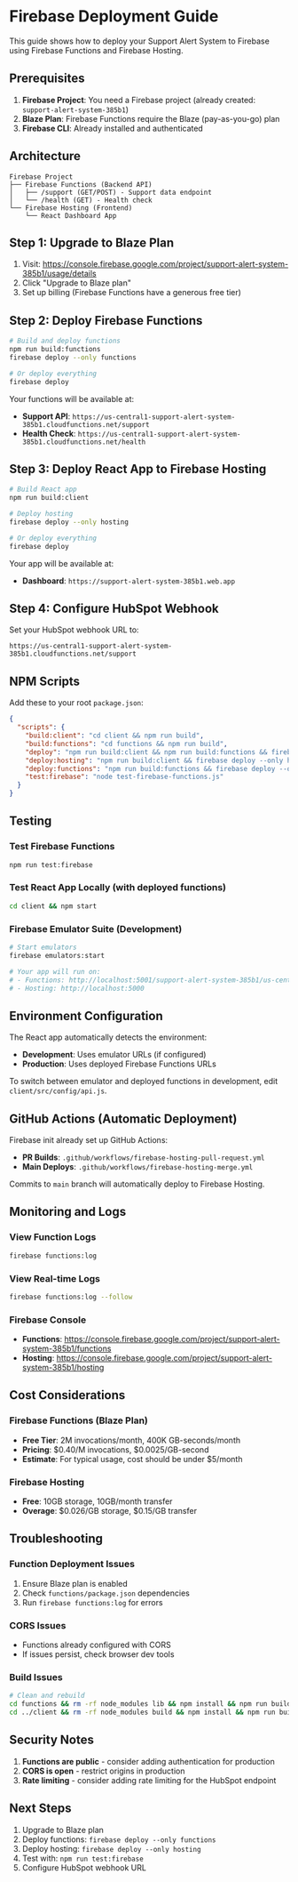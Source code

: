 # Firebase Deployment Guide

This guide shows how to deploy your Support Alert System to Firebase using Firebase Functions and Firebase Hosting.

## Prerequisites

1. **Firebase Project**: You need a Firebase project (already created: `support-alert-system-385b1`)
2. **Blaze Plan**: Firebase Functions require the Blaze (pay-as-you-go) plan
3. **Firebase CLI**: Already installed and authenticated

## Architecture

```
Firebase Project
├── Firebase Functions (Backend API)
│   ├── /support (GET/POST) - Support data endpoint
│   └── /health (GET) - Health check
└── Firebase Hosting (Frontend)
    └── React Dashboard App
```

## Step 1: Upgrade to Blaze Plan

1. Visit: https://console.firebase.google.com/project/support-alert-system-385b1/usage/details
2. Click "Upgrade to Blaze plan"
3. Set up billing (Firebase Functions have a generous free tier)

## Step 2: Deploy Firebase Functions

```bash
# Build and deploy functions
npm run build:functions
firebase deploy --only functions

# Or deploy everything
firebase deploy
```

Your functions will be available at:
- **Support API**: `https://us-central1-support-alert-system-385b1.cloudfunctions.net/support`
- **Health Check**: `https://us-central1-support-alert-system-385b1.cloudfunctions.net/health`

## Step 3: Deploy React App to Firebase Hosting

```bash
# Build React app
npm run build:client

# Deploy hosting
firebase deploy --only hosting

# Or deploy everything
firebase deploy
```

Your app will be available at:
- **Dashboard**: `https://support-alert-system-385b1.web.app`

## Step 4: Configure HubSpot Webhook

Set your HubSpot webhook URL to:
```
https://us-central1-support-alert-system-385b1.cloudfunctions.net/support
```

## NPM Scripts

Add these to your root `package.json`:

```json
{
  "scripts": {
    "build:client": "cd client && npm run build",
    "build:functions": "cd functions && npm run build",
    "deploy": "npm run build:client && npm run build:functions && firebase deploy",
    "deploy:hosting": "npm run build:client && firebase deploy --only hosting",
    "deploy:functions": "npm run build:functions && firebase deploy --only functions",
    "test:firebase": "node test-firebase-functions.js"
  }
}
```

## Testing

### Test Firebase Functions
```bash
npm run test:firebase
```

### Test React App Locally (with deployed functions)
```bash
cd client && npm start
```

### Firebase Emulator Suite (Development)
```bash
# Start emulators
firebase emulators:start

# Your app will run on:
# - Functions: http://localhost:5001/support-alert-system-385b1/us-central1
# - Hosting: http://localhost:5000
```

## Environment Configuration

The React app automatically detects the environment:

- **Development**: Uses emulator URLs (if configured)
- **Production**: Uses deployed Firebase Functions URLs

To switch between emulator and deployed functions in development, edit `client/src/config/api.js`.

## GitHub Actions (Automatic Deployment)

Firebase init already set up GitHub Actions:

- **PR Builds**: `.github/workflows/firebase-hosting-pull-request.yml`
- **Main Deploys**: `.github/workflows/firebase-hosting-merge.yml`

Commits to `main` branch will automatically deploy to Firebase Hosting.

## Monitoring and Logs

### View Function Logs
```bash
firebase functions:log
```

### View Real-time Logs
```bash
firebase functions:log --follow
```

### Firebase Console
- **Functions**: https://console.firebase.google.com/project/support-alert-system-385b1/functions
- **Hosting**: https://console.firebase.google.com/project/support-alert-system-385b1/hosting

## Cost Considerations

### Firebase Functions (Blaze Plan)
- **Free Tier**: 2M invocations/month, 400K GB-seconds/month
- **Pricing**: $0.40/M invocations, $0.0025/GB-second
- **Estimate**: For typical usage, cost should be under $5/month

### Firebase Hosting
- **Free**: 10GB storage, 10GB/month transfer
- **Overage**: $0.026/GB storage, $0.15/GB transfer

## Troubleshooting

### Function Deployment Issues
1. Ensure Blaze plan is enabled
2. Check `functions/package.json` dependencies
3. Run `firebase functions:log` for errors

### CORS Issues
- Functions already configured with CORS
- If issues persist, check browser dev tools

### Build Issues
```bash
# Clean and rebuild
cd functions && rm -rf node_modules lib && npm install && npm run build
cd ../client && rm -rf node_modules build && npm install && npm run build
```

## Security Notes

1. **Functions are public** - consider adding authentication for production
2. **CORS is open** - restrict origins in production
3. **Rate limiting** - consider adding rate limiting for the HubSpot endpoint

## Next Steps

1. Upgrade to Blaze plan
2. Deploy functions: `firebase deploy --only functions`
3. Deploy hosting: `firebase deploy --only hosting`
4. Test with: `npm run test:firebase`
5. Configure HubSpot webhook URL
